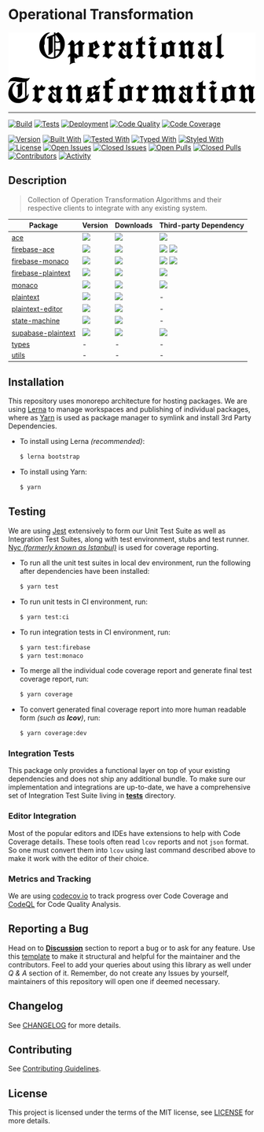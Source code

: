 # Operational Transformation

<p align="center">
  <a href="https://en.wikipedia.org/wiki/Operational_transformation" target="_blank">
    <img src=".github/images/otjs-logo.png" alt="@otjs" />
  </a>
</p>

---

[![Build](https://github.com/0xTheProDev/Operational-Transformation/actions/workflows/build.yml/badge.svg)](https://github.com/0xTheProDev/Operational-Transformation/actions/workflows/build.yml)
[![Tests](https://github.com/0xTheProDev/Operational-Transformation/actions/workflows/tests.yml/badge.svg)](https://github.com/0xTheProDev/Operational-Transformation/actions/workflows/tests.yml)
[![Deployment](https://github.com/0xTheProDev/Operational-Transformation/actions/workflows/deploy.yml/badge.svg?branch=v0.2.1)](https://github.com/0xTheProDev/Operational-Transformation/actions/workflows/deploy.yml)
[![Code Quality](https://github.com/0xTheProDev/Operational-Transformation/actions/workflows/quality.yml/badge.svg)](https://github.com/0xTheProDev/Operational-Transformation/security/code-scanning)
[![Code Coverage](https://codecov.io/gh/0xTheProDev/Operational-Transformation/branch/main/graph/badge.svg?token=R0T5YH3XX3)](https://codecov.io/gh/0xTheProDev/Operational-Transformation)

[![Version](https://img.shields.io/github/lerna-json/v/0xTheProDev/Operational-Transformation?style=for-the-badge)](https://lerna.js.org)
[![Built With](https://img.shields.io/badge/built%20with-webpack-green?style=for-the-badge)](https://webpack.js.org)
[![Tested With](https://img.shields.io/badge/tested%20with-jest-yellowgreen?style=for-the-badge)](https://jestjs.io)
[![Typed With](https://img.shields.io/badge/typed%20with-TypeScript-blue?style=for-the-badge)](https://www.typescriptlang.org)
[![Styled With](https://img.shields.io/badge/code_style-prettier-ff69b4.svg?style=for-the-badge&label=styled%20with)](https://prettier.io)
[![License](https://img.shields.io/badge/license-MIT-yellow?style=for-the-badge)](LICENSE)
[![Open Issues](https://img.shields.io/github/issues-raw/0xTheProDev/Operational-Transformation?style=for-the-badge)](https://github.com/0xTheProDev/Operational-Transformation/issues)
[![Closed Issues](https://img.shields.io/github/issues-closed-raw/0xTheProDev/Operational-Transformation?style=for-the-badge)](https://github.com/0xTheProDev/Operational-Transformation/issues?q=is%3Aissue+is%3Aclosed)
[![Open Pulls](https://img.shields.io/github/issues-pr-raw/0xTheProDev/Operational-Transformation?style=for-the-badge)](https://github.com/0xTheProDev/Operational-Transformation/pulls)
[![Closed Pulls](https://img.shields.io/github/issues-pr-closed-raw/0xTheProDev/Operational-Transformation?style=for-the-badge)](https://github.com/0xTheProDev/Operational-Transformation/pulls?q=is%3Apr+is%3Aclosed)
[![Contributors](https://img.shields.io/github/contributors/0xTheProDev/Operational-Transformation?style=for-the-badge)](https://github.com/0xTheProDev/Operational-Transformation/graphs/contributors)
[![Activity](https://img.shields.io/github/last-commit/0xTheProDev/Operational-Transformation?style=for-the-badge&label=most%20recent%20activity)](https://github.com/0xTheProDev/Operational-Transformation/pulse)

## Description

> Collection of Operation Transformation Algorithms and their respective clients to integrate with any existing system.

<table>
  <thead>
    <tr>
      <th>Package</th>
      <th>Version</th>
      <th>Downloads</th>
      <th>Third-party Dependency</th>
    </tr>
  </thead>
  <tbody>
    <tr title="ace">
      <td><a href="https://github.com/0xTheProDev/Operational-Transformation/tree/main/packages/ace">ace</a></td>
      <td><a href="https://www.npmjs.com/package/@otjs/ace" target="_blank"><img src="https://img.shields.io/npm/v/@otjs/ace?style=for-the-badge"/></a></td>
      <td><a href="https://www.npmjs.com/package/@otjs/ace" target="_blank"><img src="https://img.shields.io/npm/dm/@otjs/ace?style=for-the-badge"/></a></td>
      <td><a href="https://www.npmjs.com/package/ace-builds" target="_blank"><img src="https://img.shields.io/npm/dependency-version/@otjs/ace/peer/ace-builds?style=for-the-badge"/></a></td>
    </tr>
    <tr title="firebase-ace">
      <td><a href="https://github.com/0xTheProDev/Operational-Transformation/tree/main/packages/firebase-ace">firebase-ace</a></td>
      <td><a href="https://www.npmjs.com/package/@otjs/firebase-ace" target="_blank"><img src="https://img.shields.io/npm/v/@otjs/firebase-ace?style=for-the-badge"/></a></td>
      <td><a href="https://www.npmjs.com/package/@otjs/firebase-ace" target="_blank"><img src="https://img.shields.io/npm/dm/@otjs/firebase-ace?style=for-the-badge"/></a></td>
      <td>
        <a href="https://www.npmjs.com/package/ace-builds" target="_blank"><img src="https://img.shields.io/npm/dependency-version/@otjs/firebase-ace/peer/ace-builds?style=for-the-badge"/></a>
        <a href="https://www.npmjs.com/package/firebase" target="_blank"><img src="https://img.shields.io/npm/dependency-version/@otjs/firebase-ace/peer/firebase?style=for-the-badge"/></a>
      </td>
    </tr>
    <tr title="firebase-monaco">
      <td><a href="https://github.com/0xTheProDev/Operational-Transformation/tree/main/packages/firebase-monaco">firebase-monaco</a></td>
      <td><a href="https://www.npmjs.com/package/@otjs/firebase-monaco" target="_blank"><img src="https://img.shields.io/npm/v/@otjs/firebase-monaco?style=for-the-badge"/></a></td>
      <td><a href="https://www.npmjs.com/package/@otjs/firebase-monaco" target="_blank"><img src="https://img.shields.io/npm/dm/@otjs/firebase-monaco?style=for-the-badge"/></a></td>
      <td>
        <a href="https://www.npmjs.com/package/firebase" target="_blank"><img src="https://img.shields.io/npm/dependency-version/@otjs/firebase-monaco/peer/firebase?style=for-the-badge"/></a>
        <a href="https://www.npmjs.com/package/monaco-editor" target="_blank"><img src="https://img.shields.io/npm/dependency-version/@otjs/firebase-monaco/peer/monaco-editor?style=for-the-badge"/></a>
      </td>
    </tr>
    <tr title="firebase-plaintext">
      <td><a href="https://github.com/0xTheProDev/Operational-Transformation/tree/main/packages/firebase-plaintext">firebase-plaintext</a></td>
      <td><a href="https://www.npmjs.com/package/@otjs/firebase-plaintext" target="_blank"><img src="https://img.shields.io/npm/v/@otjs/firebase-plaintext?style=for-the-badge"/></a></td>
      <td><a href="https://www.npmjs.com/package/@otjs/firebase-plaintext" target="_blank"><img src="https://img.shields.io/npm/dm/@otjs/firebase-plaintext?style=for-the-badge"/></a></td>
      <td><a href="https://www.npmjs.com/package/firebase"><img src="https://img.shields.io/npm/dependency-version/@otjs/firebase-plaintext/peer/firebase?style=for-the-badge"/></a></td>
    </tr>
    <tr title="monaco">
      <td><a href="https://github.com/0xTheProDev/Operational-Transformation/tree/main/packages/monaco">monaco</a></td>
      <td><a href="https://www.npmjs.com/package/@otjs/monaco" target="_blank"><img src="https://img.shields.io/npm/v/@otjs/monaco?style=for-the-badge"/></a></td>
      <td><a href="https://www.npmjs.com/package/@otjs/monaco" target="_blank"><img src="https://img.shields.io/npm/dm/@otjs/monaco?style=for-the-badge"/></a></td>
      <td><a href="https://www.npmjs.com/package/monaco-editor" target="_blank"><img src="https://img.shields.io/npm/dependency-version/@otjs/monaco/peer/monaco-editor?style=for-the-badge"/></a></td>
    </tr>
    <tr title="plaintext">
      <td><a href="https://github.com/0xTheProDev/Operational-Transformation/tree/main/packages/plaintext">plaintext</a></td>
      <td><a href="https://www.npmjs.com/package/@otjs/plaintext" target="_blank"><img src="https://img.shields.io/npm/v/@otjs/plaintext?style=for-the-badge"/></a></td>
      <td><a href="https://www.npmjs.com/package/@otjs/plaintext" target="_blank"><img src="https://img.shields.io/npm/dm/@otjs/plaintext?style=for-the-badge"/></a></td>
      <td>-</td>
    </tr>
    <tr title="plaintext-editor">
      <td><a href="https://github.com/0xTheProDev/Operational-Transformation/tree/main/packages/plaintext-editor">plaintext-editor</a></td>
      <td><a href="https://www.npmjs.com/package/@otjs/plaintext-editor" target="_blank"><img src="https://img.shields.io/npm/v/@otjs/plaintext-editor?style=for-the-badge"/></a></td>
      <td><a href="https://www.npmjs.com/package/@otjs/plaintext-editor" target="_blank"><img src="https://img.shields.io/npm/dm/@otjs/plaintext-editor?style=for-the-badge"/></a></td>
      <td>-</td>
    </tr>
    <tr title="state-machine">
      <td><a href="https://github.com/0xTheProDev/Operational-Transformation/tree/main/packages/state-machine">state-machine</a></td>
      <td><a href="https://www.npmjs.com/package/@otjs/state-machine" target="_blank"><img src="https://img.shields.io/npm/v/@otjs/state-machine?style=for-the-badge"/></a></td>
      <td><a href="https://www.npmjs.com/package/@otjs/state-machine" target="_blank"><img src="https://img.shields.io/npm/dm/@otjs/state-machine?style=for-the-badge"/></a></td>
      <td>-</td>
    </tr>
    <tr title="supabase-plaintext">
      <td><a href="https://github.com/0xTheProDev/Operational-Transformation/tree/main/packages/supabase-plaintext">supabase-plaintext</a></td>
      <td><a href="https://www.npmjs.com/package/@otjs/supabase-plaintext" target="_blank"><img src="https://img.shields.io/npm/v/@otjs/supabase-plaintext?style=for-the-badge"/></a></td>
      <td><a href="https://www.npmjs.com/package/@otjs/supabase-plaintext" target="_blank"><img src="https://img.shields.io/npm/dm/@otjs/supabase-plaintext?style=for-the-badge"/></a></td>
      <td><a href="https://www.npmjs.com/package/supabase"><img src="https://img.shields.io/npm/dependency-version/@otjs/supabase-plaintext/peer/@supabase/supabase-js?style=for-the-badge"/></a></td>
    </tr>
    <tr title="types">
      <td><a href="https://github.com/0xTheProDev/Operational-Transformation/tree/main/packages/types">types</a></td>
      <td>-</td>
      <td>-</td>
      <td>-</td>
    </tr>
    <tr title="utils">
      <td><a href="https://github.com/0xTheProDev/Operational-Transformation/tree/main/packages/utils">utils</a></td>
      <td>-</td>
      <td>-</td>
      <td>-</td>
    </tr>
  </tbody>
</table>

## Installation

This repository uses monorepo architecture for hosting packages. We are using [Lerna](https://lerna.js.org) to manage workspaces and publishing of individual packages, where as [Yarn](https://yarnpkg.com) is used as package manager to symlink and install 3rd Party Dependencies.

- To install using Lerna _(recommended)_:

  ```sh
  $ lerna bootstrap
  ```

- To install using Yarn:

  ```sh
  $ yarn
  ```

## Testing

We are using [Jest](https://jestjs.io) extensively to form our Unit Test Suite as well as Integration Test Suites, along with test environment, stubs and test runner. [Nyc _(formerly known as Istanbul)_](https://istanbul.js.org/) is used for coverage reporting.

- To run all the unit test suites in local dev environment, run the following after dependencies have been installed:

  ```sh
  $ yarn test
  ```

- To run unit tests in CI environment, run:

  ```sh
  $ yarn test:ci
  ```

- To run integration tests in CI environment, run:

  ```sh
  $ yarn test:firebase
  $ yarn test:monaco
  ```

- To merge all the individual code coverage report and generate final test coverage report, run:

  ```sh
  $ yarn coverage
  ```

- To convert generated final coverage report into more human readable form _(such as **lcov**)_, run:

  ```sh
  $ yarn coverage:dev
  ```

### Integration Tests

This package only provides a functional layer on top of your existing dependencies and does not ship any additional bundle. To make sure our implementation and integrations are up-to-date, we have a comprehensive set of Integration Test Suite living in [**tests**](./__tests__) directory.

### Editor Integration

Most of the popular editors and IDEs have extensions to help with Code Coverage details. These tools often read `lcov` reports and not `json` format. So one must convert them into `lcov` using last command described above to make it work with the editor of their choice.

### Metrics and Tracking

We are using [codecov.io](https://about.codecov.io) to track progress over Code Coverage and [CodeQL](https://codeql.github.com) for Code Quality Analysis.

## Reporting a Bug

Head on to [**Discussion**](https://github.com/0xTheProDev/Operational-Transformation/discussions) section to report a bug or to ask for any feature. Use this [template](https://github.com/0xTheProDev/Operational-Transformation/discussions/30) to make it structural and helpful for the maintainer and the contributors. Feel to add your queries about using this library as well under _Q & A_ section of it. Remember, do not create any Issues by yourself, maintainers of this repository will open one if deemed necessary.

## Changelog

See [CHANGELOG](CHANGELOG.md) for more details.

## Contributing

See [Contributing Guidelines](.github/CONTRIBUTING.md).

## License

This project is licensed under the terms of the MIT license,
see [LICENSE](LICENSE) for more details.
